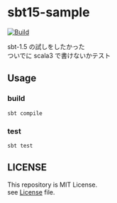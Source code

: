 # sbt15-sample

[![Build](https://github.com/keyno63/sbt15-sample/actions/workflows/build.yaml/badge.svg)](https://github.com/keyno63/sbt15-sample/actions/workflows/build.yaml)

sbt-1.5 の試しをしたかった  
ついでに scala3 で書けないかテスト  

## Usage

### build

```shell
sbt compile
```

### test

```shell
sbt test
```

## LICENSE

This repository is MIT License.  
see [License](./LICENSE) file.
